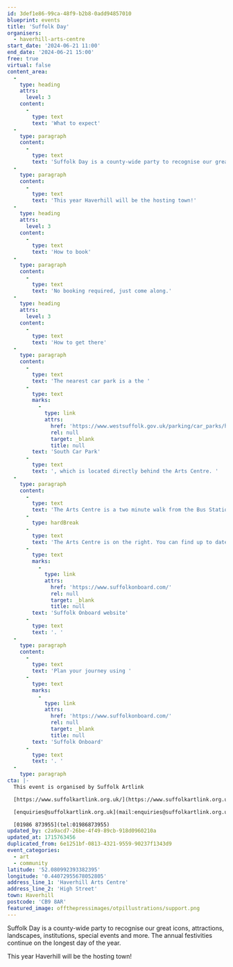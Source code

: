 ```yaml
---
id: 3def1e86-99ca-48f9-b2b8-0add94857010
blueprint: events
title: 'Suffolk Day'
organisers:
  - haverhill-arts-centre
start_date: '2024-06-21 11:00'
end_date: '2024-06-21 15:00'
free: true
virtual: false
content_area:
  -
    type: heading
    attrs:
      level: 3
    content:
      -
        type: text
        text: 'What to expect'
  -
    type: paragraph
    content:
      -
        type: text
        text: 'Suffolk Day is a county-wide party to recognise our great icons, attractions, landscapes, institutions, special events and more. The annual festivities continue on the longest day of the year.'
  -
    type: paragraph
    content:
      -
        type: text
        text: 'This year Haverhill will be the hosting town!'
  -
    type: heading
    attrs:
      level: 3
    content:
      -
        type: text
        text: 'How to book'
  -
    type: paragraph
    content:
      -
        type: text
        text: 'No booking required, just come along.'
  -
    type: heading
    attrs:
      level: 3
    content:
      -
        type: text
        text: 'How to get there'
  -
    type: paragraph
    content:
      -
        type: text
        text: 'The nearest car park is a the '
      -
        type: text
        marks:
          -
            type: link
            attrs:
              href: 'https://www.westsuffolk.gov.uk/parking/car_parks/haverhill-car-parks.cfm'
              rel: null
              target: _blank
              title: null
        text: 'South Car Park'
      -
        type: text
        text: ', which is located directly behind the Arts Centre. '
  -
    type: paragraph
    content:
      -
        type: text
        text: 'The Arts Centre is a two minute walk from the Bus Station on Jubilee Walk. Head for the High Street and turn left.'
      -
        type: hardBreak
      -
        type: text
        text: 'The Arts Centre is on the right. You can find up to date bus times on the '
      -
        type: text
        marks:
          -
            type: link
            attrs:
              href: 'https://www.suffolkonboard.com/'
              rel: null
              target: _blank
              title: null
        text: 'Suffolk Onboard website'
      -
        type: text
        text: '. '
  -
    type: paragraph
    content:
      -
        type: text
        text: 'Plan your journey using '
      -
        type: text
        marks:
          -
            type: link
            attrs:
              href: 'https://www.suffolkonboard.com/'
              rel: null
              target: _blank
              title: null
        text: 'Suffolk Onboard'
      -
        type: text
        text: '. '
  -
    type: paragraph
cta: |-
  This event is organised by Suffolk Artlink

  [https://www.suffolkartlink.org.uk/](https://www.suffolkartlink.org.uk/) 

  [enquiries@suffolkartlink.org.uk](mail:enquiries@suffolkartlink.org.uk)

  [01986 873955](tel:01986873955)
updated_by: c2a9acd7-26be-4f49-89cb-918d0960210a
updated_at: 1715763456
duplicated_from: 6e1251bf-0813-4321-9559-90237f1343d9
event_categories:
  - art
  - community
latitude: '52.080992393382395'
longitude: '0.44072955678052805'
address_line_1: 'Haverhill Arts Centre'
address_line_2: 'High Street'
town: Haverhill
postcode: 'CB9 8AR'
featured_image: offthepressimages/otpillustrations/support.png
---
```

Suffolk Day is a county-wide party to recognise our great icons, attractions, landscapes, institutions, special events and more. The annual festivities continue on the longest day of the year.

This year Haverhill will be the hosting town!